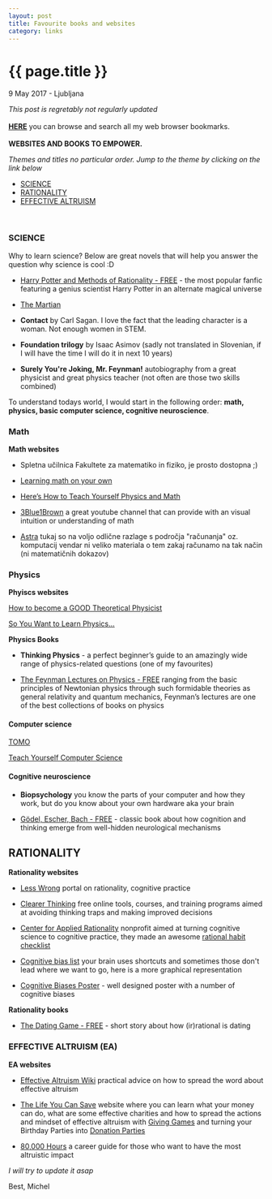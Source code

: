 ```yaml
---
layout: post
title: Favourite books and websites
category: links
---
```


{{ page.title }}
================

<p class="meta">9 May 2017 - Ljubljana</p>

*This post is regretably not regularly updated*
<br><br>
[**HERE**](https://www.bibsonomy.org/user/michelc) you can browse and search all my web browser bookmarks. 
<br><br>
**WEBSITES AND BOOKS TO EMPOWER.**

*Themes and titles no particular order. Jump to the theme by clicking on the link below*

- [SCIENCE](#science)
- [RATIONALITY](#rationality)
- [EFFECTIVE ALTRUISM](#effective-altruism)

<br>

### SCIENCE

Why to learn science? Below are great novels that will help you answer the question why science is cool :D

- [Harry Potter and Methods of Rationality - FREE](http://hpmor.com/) - the most popular fanfic featuring a genius scientist Harry Potter in an alternate magical universe

- [The Martian](https://www.readanybook.com/ebook/the-martian-565265)

- **Contact** by Carl Sagan. 
 I love the fact that the leading character is a woman. Not enough women in STEM.

- **Foundation trilogy** by Isaac Asimov (sadly not translated in Slovenian, if I will have the time I will do it in next 10 years)

- **Surely You're Joking, Mr. Feynman!** autobiography from a great physicist and great physics teacher (not often are those two skills combined)

To understand todays world, I would start in the following order: **math, physics, basic computer science, cognitive neuroscience**.

### Math

**Math websites**

- Spletna učilnica Fakultete za matematiko in fiziko, je prosto dostopna ;)

- [Learning math on your own](https://medium.com/@amathstudent/learning-math-on-your-own-39fe90c3536b)

- [Here’s How to Teach Yourself Physics and Math](https://futurism.com/want-physicist-heres-guide/)

- [3Blue1Brown](https://www.youtube.com/channel/UCYO_jab_esuFRV4b17AJtAw) a great youtube channel that can provide with an visual intuition or understanding of math

- [Astra](http://astra.si/) tukaj so na voljo odlične razlage s področja "računanja" oz. komputacij vendar ni veliko materiala o tem zakaj računamo na tak način (ni matematičnih dokazov)

### Physics

**Phyiscs websites**

[How to become a GOOD Theoretical Physicist](http://www.staff.science.uu.nl/~gadda001/goodtheorist/index.html)

[So You Want to Learn Physics...](https://www.susanjfowler.com/blog/2016/8/13/so-you-want-to-learn-physics)

**Physics Books**

- **Thinking Physics** - a perfect beginner’s guide to an amazingly wide range of physics-related questions (one of my favourites)

- [The Feynman Lectures on Physics - FREE]() ranging from the basic principles of Newtonian physics through such formidable theories as general relativity and quantum mechanics, Feynman’s lectures are one of the best collections of books on physics

#### Computer science

[TOMO](https://www.projekt-tomo.si/accounts/login/?next=/course/17/)

[Teach Yourself Computer Science](https://teachyourselfcs.com/)

#### Cognitive neuroscience

- **Biopsychology** you know the parts of your computer and how they work, but do you know about your own hardware aka your brain

- [Gödel, Escher, Bach - FREE](https://www.physixfan.com/wp-content/files/GEBen.pdf) - classic book about how cognition and thinking emerge from well-hidden neurological mechanisms

## RATIONALITY

**Rationality websites**

- [Less Wrong](http://lesswrong.com/) portal on rationality, cognitive practice

- [Clearer Thinking](http://www.clearerthinking.org/) free online tools, courses, and training programs aimed at avoiding thinking traps and making improved decisions 

- [Center for Applied Rationality](http://rationality.org/) nonprofit aimed at turning cognitive science to cognitive practice, they made an awesome [rational habit checklist](http://2ho3pq1fpuw423qecr4886n1.wpengine.netdna-cdn.com/wp-content/uploads/2013/01/checklist_of_rationality_habits.pdf)

- [Cognitive bias list](http://rationalwiki.org/wiki/List_of_cognitive_biases) your brain uses shortcuts and sometimes those don't lead where we want to go, here is a more graphical representation
- [Cognitive Biases Poster](http://ritholtz.com/wp-content/uploads/2016/09/1-71TzKnr7bzXU_l_pU6DCNA.jpeg) -  well designed poster with a number of cognitive biases

**Rationality books**

- [The Dating Game - FREE](http://people.duke.edu/~dandan/stories/Dating.pdf) - short story about how (ir)rational is dating
 
### EFFECTIVE ALTRUISM (EA)

**EA websites**

- [Effective Altruism Wiki](http://wiki.effectivealtruismhub.com/index.php?title=Effective_Altruism_Wiki) practical advice on how to spread the 
  word about effective altruism
  
- [The Life You Can Save](https://www.thelifeyoucansave.org/) website where you can learn what your money can do, what are some effective charities and how to spread the actions and mindset of effective altruism with [Giving Games](https://www.thelifeyoucansave.org/Giving-Games/Resources/Instruction-Manual) and turning your Birthday Parties into [Donation Parties](https://www.thelifeyoucansave.org/Blog/ID/185/Donate-your-birthday-and-raise-money-for-charity)

- [80,000 Hours](http://rationality.org/) a career guide for those who want to have the most altruistic impact



*I will try to update it asap*

Best,
Michel
